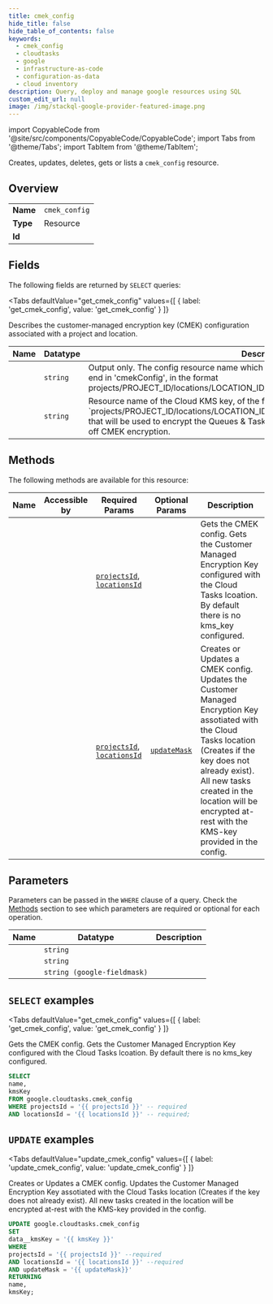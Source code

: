 ```yaml
--- 
title: cmek_config
hide_title: false
hide_table_of_contents: false
keywords:
  - cmek_config
  - cloudtasks
  - google
  - infrastructure-as-code
  - configuration-as-data
  - cloud inventory
description: Query, deploy and manage google resources using SQL
custom_edit_url: null
image: /img/stackql-google-provider-featured-image.png
---
```


import CopyableCode from '@site/src/components/CopyableCode/CopyableCode';
import Tabs from '@theme/Tabs';
import TabItem from '@theme/TabItem';

Creates, updates, deletes, gets or lists a <code>cmek_config</code> resource.

## Overview
<table><tbody>
<tr><td><b>Name</b></td><td><code>cmek_config</code></td></tr>
<tr><td><b>Type</b></td><td>Resource</td></tr>
<tr><td><b>Id</b></td><td><CopyableCode code="google.cloudtasks.cmek_config" /></td></tr>
</tbody></table>

## Fields

The following fields are returned by `SELECT` queries:

<Tabs
    defaultValue="get_cmek_config"
    values={[
        { label: 'get_cmek_config', value: 'get_cmek_config' }
    ]}
>
<TabItem value="get_cmek_config">

Describes the customer-managed encryption key (CMEK) configuration associated with a project and location.

<table>
<thead>
    <tr>
    <th>Name</th>
    <th>Datatype</th>
    <th>Description</th>
    </tr>
</thead>
<tbody>
<tr>
    <td><CopyableCode code="name" /></td>
    <td><code>string</code></td>
    <td>Output only. The config resource name which includes the project and location and must end in 'cmekConfig', in the format projects/PROJECT_ID/locations/LOCATION_ID/cmekConfig`</td>
</tr>
<tr>
    <td><CopyableCode code="kmsKey" /></td>
    <td><code>string</code></td>
    <td>Resource name of the Cloud KMS key, of the form `projects/PROJECT_ID/locations/LOCATION_ID/keyRings/KEY_RING_ID/cryptoKeys/KEY_ID`, that will be used to encrypt the Queues & Tasks in the region. Setting this as blank will turn off CMEK encryption.</td>
</tr>
</tbody>
</table>
</TabItem>
</Tabs>

## Methods

The following methods are available for this resource:

<table>
<thead>
    <tr>
    <th>Name</th>
    <th>Accessible by</th>
    <th>Required Params</th>
    <th>Optional Params</th>
    <th>Description</th>
    </tr>
</thead>
<tbody>
<tr>
    <td><a href="#get_cmek_config"><CopyableCode code="get_cmek_config" /></a></td>
    <td><CopyableCode code="select" /></td>
    <td><a href="#parameter-projectsId"><code>projectsId</code></a>, <a href="#parameter-locationsId"><code>locationsId</code></a></td>
    <td></td>
    <td>Gets the CMEK config. Gets the Customer Managed Encryption Key configured with the Cloud Tasks lcoation. By default there is no kms_key configured.</td>
</tr>
<tr>
    <td><a href="#update_cmek_config"><CopyableCode code="update_cmek_config" /></a></td>
    <td><CopyableCode code="update" /></td>
    <td><a href="#parameter-projectsId"><code>projectsId</code></a>, <a href="#parameter-locationsId"><code>locationsId</code></a></td>
    <td><a href="#parameter-updateMask"><code>updateMask</code></a></td>
    <td>Creates or Updates a CMEK config. Updates the Customer Managed Encryption Key assotiated with the Cloud Tasks location (Creates if the key does not already exist). All new tasks created in the location will be encrypted at-rest with the KMS-key provided in the config.</td>
</tr>
</tbody>
</table>

## Parameters

Parameters can be passed in the `WHERE` clause of a query. Check the [Methods](#methods) section to see which parameters are required or optional for each operation.

<table>
<thead>
    <tr>
    <th>Name</th>
    <th>Datatype</th>
    <th>Description</th>
    </tr>
</thead>
<tbody>
<tr id="parameter-locationsId">
    <td><CopyableCode code="locationsId" /></td>
    <td><code>string</code></td>
    <td></td>
</tr>
<tr id="parameter-projectsId">
    <td><CopyableCode code="projectsId" /></td>
    <td><code>string</code></td>
    <td></td>
</tr>
<tr id="parameter-updateMask">
    <td><CopyableCode code="updateMask" /></td>
    <td><code>string (google-fieldmask)</code></td>
    <td></td>
</tr>
</tbody>
</table>

## `SELECT` examples

<Tabs
    defaultValue="get_cmek_config"
    values={[
        { label: 'get_cmek_config', value: 'get_cmek_config' }
    ]}
>
<TabItem value="get_cmek_config">

Gets the CMEK config. Gets the Customer Managed Encryption Key configured with the Cloud Tasks lcoation. By default there is no kms_key configured.

```sql
SELECT
name,
kmsKey
FROM google.cloudtasks.cmek_config
WHERE projectsId = '{{ projectsId }}' -- required
AND locationsId = '{{ locationsId }}' -- required;
```
</TabItem>
</Tabs>


## `UPDATE` examples

<Tabs
    defaultValue="update_cmek_config"
    values={[
        { label: 'update_cmek_config', value: 'update_cmek_config' }
    ]}
>
<TabItem value="update_cmek_config">

Creates or Updates a CMEK config. Updates the Customer Managed Encryption Key assotiated with the Cloud Tasks location (Creates if the key does not already exist). All new tasks created in the location will be encrypted at-rest with the KMS-key provided in the config.

```sql
UPDATE google.cloudtasks.cmek_config
SET 
data__kmsKey = '{{ kmsKey }}'
WHERE 
projectsId = '{{ projectsId }}' --required
AND locationsId = '{{ locationsId }}' --required
AND updateMask = '{{ updateMask}}'
RETURNING
name,
kmsKey;
```
</TabItem>
</Tabs>
